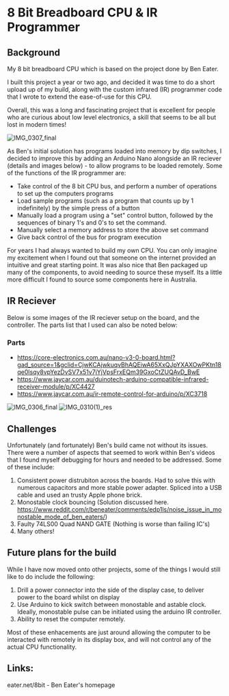 # 8 Bit Breadboard CPU & IR Programmer

## Background 

My 8 bit breadboard CPU which is based on the project done by Ben Eater. 

I built this project a year or two ago, and decided it was time to do a short upload up of my build, along with the custom infrared (IR) programmer code that I wrote to extend the ease-of-use for this CPU. 

Overall, this was a long and fascinating project that is excellent for people who are curious about low level electronics, a skill that seems to be all but lost in modern times!

![IMG_0307_final](https://github.com/scassar/8-bit-computer-and-IR-programmer/assets/2356898/472b002d-fa68-478e-a859-dd355f245c4f)

As Ben's initial solution has programs loaded into memory by dip switches, I decided to improve this by adding an Arduino Nano alongside an IR reciever (details and images below) - to allow programs to be loaded remotely. Some of the functions of the IR programmer are: 

- Take control of the 8 bit CPU bus, and perform a number of operations to set up the computers programs
- Load sample programs (such as a program that counts up by 1 indefinitely) by the simple press of a button
- Manually load a program using a "set" control button, followed by the sequences of binary 1's and 0's to set the command.
- Manually select a memory address to store the above set command
- Give back control of the bus for program execution

For years I had always wanted to build my own CPU. You can only imagine my excitement when I found out that someone on the internet provided an intuitive and great starting point. It was also nice that Ben packaged up many of the components, to avoid needing to source these myself. Its a little more difficult I found to source some components here in Australia.

## IR Reciever 

Below is some images of the IR reciever setup on the board, and the controller. The parts list that I used can also be noted below:

### Parts
- https://core-electronics.com.au/nano-v3-0-board.html?gad_source=1&gclid=CjwKCAjwkuqvBhAQEiwA65XxQJpYXAXOwPKtn18qe0lsqy8vpYezDvSV7x51v7jYjVpsFrxEQm39GxoCtZUQAvD_BwE
- https://www.jaycar.com.au/duinotech-arduino-compatible-infrared-receiver-module/p/XC4427
- https://www.jaycar.com.au/ir-remote-control-for-arduino/p/XC3718

![IMG_0306_final](https://github.com/scassar/8-bit-computer-and-IR-programmer/assets/2356898/01f6855e-f359-455b-bf5d-0f73cf9204d9)
![IMG_0310(1)_res](https://github.com/scassar/8-bit-computer-and-IR-programmer/assets/2356898/6569df7d-8dbc-4f28-9ad9-584304de99b7)


## Challenges

Unfortunately (and fortunately) Ben's build came not without its issues. There were a number of aspects that seemed to work within Ben's videos that I found myself debugging for hours and needed to be addressed. Some of these include: 

1) Consistent power distrubiton across the boards. Had to solve this with numerous capacitors and more stable power adapter. Spliced into a USB cable and used an trusty Apple phone brick.
2) Monostable clock bouncing (Solution discussed here. https://www.reddit.com/r/beneater/comments/edp1ls/noise_issue_in_monostable_mode_of_ben_eaters/)
3) Faulty 74LS00 Quad NAND GATE (Nothing is worse than failing IC's)
4) Many others!

## Future plans for the build

While I have now moved onto other projects, some of the things I would still like to do include the following: 

1) Drill a power connector into the side of the display case, to deliver power to the board whilst on display
2) Use Arduino to kick switch between monostable and astable clock. Ideally, monostable pulse can be initiated using the arduino IR controller.
3) Ability to reset the computer remotely.

Most of these enhacements are just around allowing the computer to be interacted with remotely in its display box, and will not control any of the actual CPU functionality.

## Links: 
eater.net/8bit - Ben Eater's homepage





